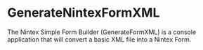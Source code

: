 # GenerateNintexFormXML
The Nintex Simple Form Builder (GenerateFormXML) is a console application that will convert a basic XML file into a Nintex Form. 

